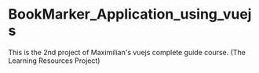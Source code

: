 # BookMarker_Application_using_vuejs
This is the 2nd project of Maximilian's vuejs complete guide course. (The Learning Resources Project)
